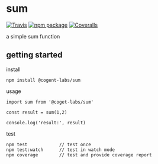 # sum

[![Travis][build-badge]][build]
[![npm package][npm-badge]][npm]
[![Coveralls][coveralls-badge]][coveralls]

a simple sum function

## getting started

install

```
npm install @cogent-labs/sum
```

usage

```
import sum from '@coget-labs/sum'

const result = sum(1,2)

console.log('result:', result)
```

test

```
npm test            // test once
npm test:watch      // test in watch mode
npm coverage        // test and provide coverage report
```




[build-badge]: https://img.shields.io/travis/dearfrankg/sum/master.png?style=flat-square
[build]: https://travis-ci.org/dearfrankg/sum

[npm-badge]: https://img.shields.io/npm/v/@cogent-labs/sum.png?style=flat-square
[npm]: https://www.npmjs.org/package/@cogent-labs/sum

[coveralls-badge]: https://img.shields.io/coveralls/dearfrankg/sum/master.png?style=flat-square
[coveralls]: https://coveralls.io/github/dearfrankg/sum
